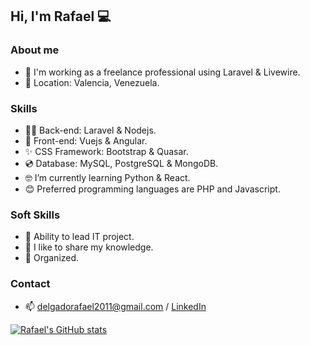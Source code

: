 ## **Hi, I'm Rafael** 💻

### **About me**

- 🔭 I'm working as a freelance professional using Laravel & Livewire.
- 📍 Location: Valencia, Venezuela.

### **Skills**

- 👷‍♂️ Back-end: Laravel & Nodejs.
- 🚪 Front-end: Vuejs & Angular.
- ✨ CSS Framework: Bootstrap & Quasar.
- 💿 Database: MySQL, PostgreSQL & MongoDB.
- 🤓 I’m currently learning Python & React.
- 😊 Preferred programming languages are PHP and Javascript. 

### **Soft Skills**
- 🎯 Ability to lead IT project.
- 🧠 I like to share my knowledge.
- 💪 Organized.

### **Contact**
- 📫 delgadorafael2011@gmail.com / [LinkedIn](https://www.linkedin.com/in/rafael-delgado-dorante/)

[![Rafael's GitHub stats](https://github-readme-stats.vercel.app/api?username=rafael1delgado&theme=tokyonight)](https://github.com/rafael1delgado)
